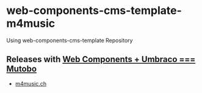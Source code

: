 # web-components-cms-template-m4music
Using web-components-cms-template Repository

## Releases with [Web Components + Umbraco === Mutobo](http://mutobo.ch/)

- [m4music.ch](https://www.m4music.ch/)